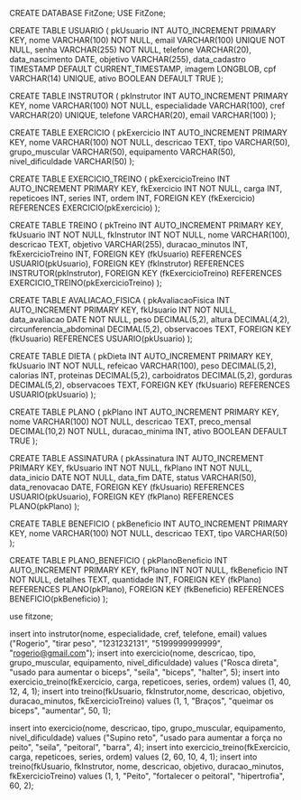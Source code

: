 CREATE DATABASE FitZone;
USE FitZone;

CREATE TABLE USUARIO (
    pkUsuario INT AUTO_INCREMENT PRIMARY KEY,
    nome VARCHAR(100) NOT NULL,
    email VARCHAR(100) UNIQUE NOT NULL,
    senha VARCHAR(255) NOT NULL,
    telefone VARCHAR(20),
    data_nascimento DATE,
    objetivo VARCHAR(255),
    data_cadastro TIMESTAMP DEFAULT CURRENT_TIMESTAMP,
    imagem LONGBLOB,
    cpf VARCHAR(14) UNIQUE,
    ativo BOOLEAN DEFAULT TRUE
);

CREATE TABLE INSTRUTOR (
    pkInstrutor INT AUTO_INCREMENT PRIMARY KEY,
    nome VARCHAR(100) NOT NULL,
    especialidade VARCHAR(100),
    cref VARCHAR(20) UNIQUE,
    telefone VARCHAR(20),
    email VARCHAR(100)
);

CREATE TABLE EXERCICIO (
    pkExercicio INT AUTO_INCREMENT PRIMARY KEY,
    nome VARCHAR(100) NOT NULL,
    descricao TEXT,
    tipo VARCHAR(50),
    grupo_muscular VARCHAR(50),
    equipamento VARCHAR(50),
    nivel_dificuldade VARCHAR(50)
);

CREATE TABLE EXERCICIO_TREINO (
    pkExercicioTreino INT AUTO_INCREMENT PRIMARY KEY,
    fkExercicio INT NOT NULL,
    carga INT,
    repeticoes INT,
    series INT,
    ordem INT,
    FOREIGN KEY (fkExercicio) REFERENCES EXERCICIO(pkExercicio)
);

CREATE TABLE TREINO (
    pkTreino INT AUTO_INCREMENT PRIMARY KEY,
    fkUsuario INT NOT NULL,
    fkInstrutor INT NOT NULL,
    nome VARCHAR(100),
    descricao TEXT,
    objetivo VARCHAR(255),
    duracao_minutos INT,
    fkExercicioTreino INT,
    FOREIGN KEY (fkUsuario) REFERENCES USUARIO(pkUsuario),
    FOREIGN KEY (fkInstrutor) REFERENCES INSTRUTOR(pkInstrutor),
    FOREIGN KEY (fkExercicioTreino) REFERENCES EXERCICIO_TREINO(pkExercicioTreino)
);

CREATE TABLE AVALIACAO_FISICA (
    pkAvaliacaoFisica INT AUTO_INCREMENT PRIMARY KEY,
    fkUsuario INT NOT NULL,
    data_avaliacao DATE NOT NULL,
    peso DECIMAL(5,2),
    altura DECIMAL(4,2),
    circunferencia_abdominal DECIMAL(5,2),
    observacoes TEXT,
    FOREIGN KEY (fkUsuario) REFERENCES USUARIO(pkUsuario)
);

CREATE TABLE DIETA (
    pkDieta INT AUTO_INCREMENT PRIMARY KEY,
    fkUsuario INT NOT NULL,
    refeicao VARCHAR(100),
    peso DECIMAL(5,2),
    calorias INT,
    proteinas DECIMAL(5,2),
    carboidratos DECIMAL(5,2),
    gorduras DECIMAL(5,2),
    observacoes TEXT,
    FOREIGN KEY (fkUsuario) REFERENCES USUARIO(pkUsuario)
);

CREATE TABLE PLANO (
    pkPlano INT AUTO_INCREMENT PRIMARY KEY,
    nome VARCHAR(100) NOT NULL,
    descricao TEXT,
    preco_mensal DECIMAL(10,2) NOT NULL,
    duracao_minima INT,
    ativo BOOLEAN DEFAULT TRUE
);

CREATE TABLE ASSINATURA (
    pkAssinatura INT AUTO_INCREMENT PRIMARY KEY,
    fkUsuario INT NOT NULL,
    fkPlano INT NOT NULL,
    data_inicio DATE NOT NULL,
    data_fim DATE,
    status VARCHAR(50),
    data_renovacao DATE,
    FOREIGN KEY (fkUsuario) REFERENCES USUARIO(pkUsuario),
    FOREIGN KEY (fkPlano) REFERENCES PLANO(pkPlano)
);

CREATE TABLE BENEFICIO (
    pkBeneficio INT AUTO_INCREMENT PRIMARY KEY,
    nome VARCHAR(100) NOT NULL,
    descricao TEXT,
    tipo VARCHAR(50)
);

CREATE TABLE PLANO_BENEFICIO (
    pkPlanoBeneficio INT AUTO_INCREMENT PRIMARY KEY,
    fkPlano INT NOT NULL,
    fkBeneficio INT NOT NULL,
    detalhes TEXT,
    quantidade INT,
    FOREIGN KEY (fkPlano) REFERENCES PLANO(pkPlano),
    FOREIGN KEY (fkBeneficio) REFERENCES BENEFICIO(pkBeneficio)
);

use fitzone;

insert into instrutor(nome, especialidade, cref, telefone, email) values ("Rogerio", "tirar peso", "1231232131", "5199999999999", "rogerio@gmail.com");
insert into exercicio(nome, descricao, tipo, grupo_muscular, equipamento, nivel_dificuldade) values ("Rosca direta", "usado para aumentar o biceps", "seila", "biceps", "halter", 5);
insert into exercicio_treino(fkExercicio, carga, repeticoes, series, ordem) values (1, 40, 12, 4, 1);
insert into treino(fkUsuario, fkInstrutor,nome, descricao, objetivo, duracao_minutos, fkExercicioTreino) 
values (1, 1, "Braços", "queimar os biceps", "aumentar", 50, 1);

insert into exercicio(nome, descricao, tipo, grupo_muscular, equipamento, nivel_dificuldade) values ("Supino reto", "usado para aumentar a força no peito", "seila", "peitoral", "barra", 4);
insert into exercicio_treino(fkExercicio, carga, repeticoes, series, ordem) values (2, 60, 10, 4, 1);
insert into treino(fkUsuario, fkInstrutor, nome, descricao, objetivo, duracao_minutos, fkExercicioTreino) 
values (1, 1, "Peito", "fortalecer o peitoral", "hipertrofia", 60, 2);